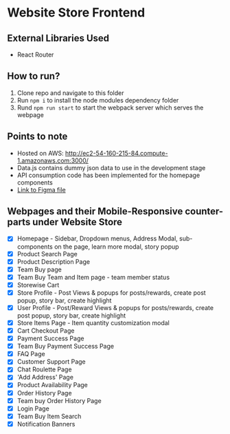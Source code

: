 # Website Store Frontend
## External Libraries Used
- React Router


## How to run?
1. Clone repo and navigate to this folder
2. Run `npm i` to install the node modules dependency folder
3. Rund `npm run start` to start the webpack server which serves the webpage


## Points to note
- Hosted on AWS: http://ec2-54-160-215-84.compute-1.amazonaws.com:3000/
- Data.js contains dummy json data to use in the development stage
- API consumption code has been implemented for the homepage components
- [Link to Figma file](https://www.figma.com/file/2tnb0CqCapK5Je14nV6p3d/ThirdWeel-website-for-Devs?node-id=0%3A1)

## Webpages and their Mobile-Responsive counter-parts under Website Store
- [x] Homepage - Sidebar, Dropdown menus, Address Modal, sub-components on the page, learn more modal, story popup
- [x] Product Search Page
- [x] Product Description Page
- [x] Team Buy page
- [x] Team Buy Team and Item page - team member status
- [x] Storewise Cart
- [x] Store Profile - Post Views & popups for posts/rewards, create post popup, story bar, create highlight
- [x] User Profile - Post/Reward Views & popups for posts/rewards, create post popup, story bar, create highlight
- [x] Store Items Page - Item quantity customization modal
- [x] Cart Checkout Page
- [x] Payment Success Page
- [x] Team Buy Payment Success Page
- [x] FAQ Page
- [x] Customer Support Page
- [x] Chat Roulette Page
- [x] 'Add Address' Page
- [x] Product Availability Page
- [x] Order History Page
- [x] Team buy Order History Page
- [x] Login Page
- [x] Team Buy Item Search
- [x] Notification Banners
